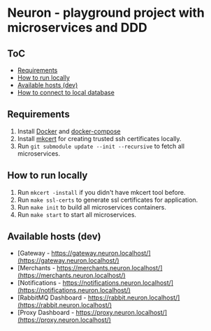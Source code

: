 # Neuron - playground project with microservices and DDD 

## ToC
- [Requirements](#requirements)
- [How to run locally](#how-to-run-locally)
- [Available hosts (dev)](#available-hosts-dev)
- [How to connect to local database](/docs/DATABASE.md)

## Requirements
1. Install [Docker](https://docker.com/) and [docker-compose](https://docs.docker.com/compose/install/)
2. Install [mkcert](https://github.com/FiloSottile/mkcert) for creating trusted ssh certificates locally.
3. Run `git submodule update --init --recursive` to fetch all microservices.

## How to run locally
1. Run `mkcert -install` if you didn't have mkcert tool before.
2. Run `make ssl-certs` to generate ssl certificates for application.
3. Run `make init` to build all microservices containers. 
4. Run `make start` to start all microservices.

## Available hosts (dev)
- [Gateway - https://gateway.neuron.localhost/](https://gateway.neuron.localhost/)
- [Merchants - https://merchants.neuron.localhost/](https://merchants.neuron.localhost/)
- [Notifications - https://notifications.neuron.localhost/](https://notifications.neuron.localhost/)
- [RabbitMQ Dashboard - https://rabbit.neuron.localhost/](https://rabbit.neuron.localhost/)
- [Proxy Dashboard - https://proxy.neuron.localhost/](https://proxy.neuron.localhost/)